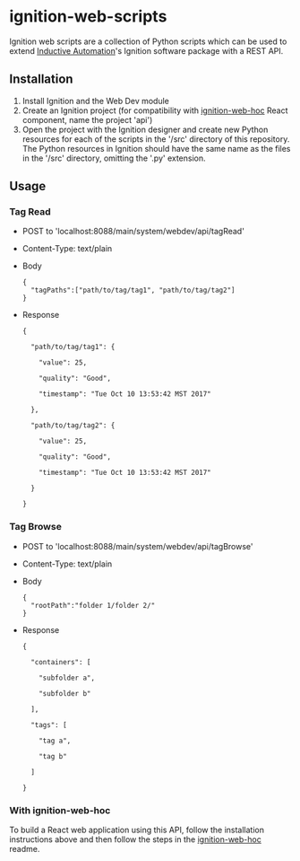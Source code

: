 # ignition-web-scripts

Ignition web scripts are a collection of Python scripts which can be used to extend [Inductive Automation](https://inductiveautomation.com/)'s Ignition software package with a REST API. 

## Installation

  1. Install Ignition and the Web Dev module
  2. Create an Ignition project (for compatibility with [ignition-web-hoc](https://github.com/JoshMcguigan/ignition-web-hoc) React component, name the project 'api')
  3. Open the project with the Ignition designer and create new Python resources for each of the scripts in the '/src' directory of this repository. The Python resources in Ignition should have the same name as the files in the '/src' directory, omitting the '.py' extension. 
  
## Usage

### Tag Read

  * POST to 'localhost:8088/main/system/webdev/api/tagRead'
  * Content-Type: text/plain 
  * Body
  
        {
          "tagPaths":["path/to/tag/tag1", "path/to/tag/tag2"]
        }
        
  * Response
  
        {

          "path/to/tag/tag1": {

            "value": 25,

            "quality": "Good",

            "timestamp": "Tue Oct 10 13:53:42 MST 2017"

          },
          
          "path/to/tag/tag2": {

            "value": 25,

            "quality": "Good",

            "timestamp": "Tue Oct 10 13:53:42 MST 2017"

          }

        }
        
### Tag Browse

  * POST to 'localhost:8088/main/system/webdev/api/tagBrowse'
  * Content-Type: text/plain 
  * Body
  
        {
          "rootPath":"folder 1/folder 2/"
        }
        
  * Response
  
        {

          "containers": [

            "subfolder a",
            
            "subfolder b"

          ],
          
          "tags": [

            "tag a",
            
            "tag b"

          ]

        }

### With ignition-web-hoc

To build a React web application using this API, follow the installation instructions above and then follow the steps in the [ignition-web-hoc](https://github.com/JoshMcguigan/ignition-web-hoc) readme.
